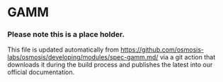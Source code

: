 # GAMM

### Please note this is a place holder.
This file is updated automatically from https://github.com/osmosis-labs/osmosis/developing/modules/spec-gamm.md/ via a git action that downloads it during the build process and publishes the latest into our official documentation.
